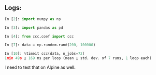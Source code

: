 Logs:
-----

```python
In [2]: import numpy as np

In [3]: import pandas as pd

In [4]: from ccc.coef import ccc

In [7]: data = np.random.rand(200, 100000)

In [10]: %timeit ccc(data, n_jobs=72)
1min 49s ± 169 ms per loop (mean ± std. dev. of 7 runs, 1 loop each)
```

I need to test that on Alpine as well.
